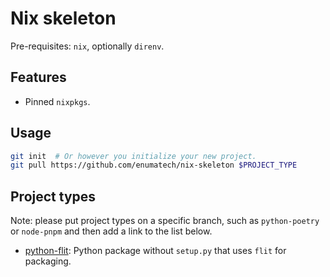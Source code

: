 # Nix skeleton

Pre-requisites: `nix`, optionally `direnv`.

## Features

- Pinned `nixpkgs`.

## Usage

```bash
git init  # Or however you initialize your new project.
git pull https://github.com/enumatech/nix-skeleton $PROJECT_TYPE
```

## Project types

Note: please put project types on a specific branch, such as `python-poetry`
or `node-pnpm` and then add a link to the list below.

- [python-flit](https://github.com/enumatech/nix-skeleton/tree/python-flit):
  Python package without `setup.py` that uses `flit` for packaging.
